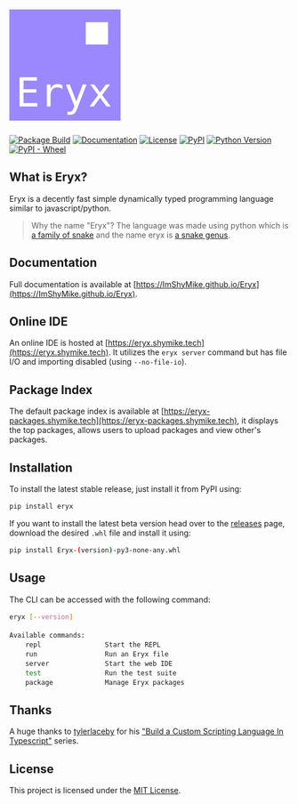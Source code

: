 # [![Eryx](https://raw.githubusercontent.com/ImShyMike/Eryx/refs/heads/main/assets/eryx_small.png)][pypi_url]
[![Package Build](https://img.shields.io/github/actions/workflow/status/ImShyMike/Eryx/python-package.yml?label=Package)](https://github.com/ImShyMike/Eryx/actions/workflows/python-package.yml)
[![Documentation](https://img.shields.io/github/deployments/ImShyMike/Eryx/github-pages?label=Documentation)](https://shymike.is-a.dev/Eryx)
[![License](https://img.shields.io/pypi/l/Eryx)][license]
[![PyPI](https://img.shields.io/pypi/v/Eryx)][pypi_url]
[![Python Version](https://img.shields.io/pypi/pyversions/Eryx)][pypi_url]
[![PyPI - Wheel](https://img.shields.io/pypi/wheel/Eryx)][pypi_url]

[pypi_url]: https://pypi.org/project/Eryx
[license]: https://github.com/ImShyMike/Eryx/blob/main/LICENSE

## What is Eryx?
 Eryx is a decently fast simple dynamically typed programming language similar to javascript/python.


> Why the name "Eryx"?
> The language was made using python which is [a family of snake](https://en.wikipedia.org/wiki/Pythonidae) and the name eryx is [a snake genus](https://en.wikipedia.org/wiki/Eryx_(snake)).

## Documentation
Full documentation is available at [https://ImShyMike.github.io/Eryx](https://ImShyMike.github.io/Eryx).

## Online IDE

An online IDE is hosted at [https://eryx.shymike.tech](https://eryx.shymike.tech). It utilizes the `eryx server` command but has file I/O and importing disabled (using `--no-file-io`).

## Package Index

The default package index is available at [https://eryx-packages.shymike.tech](https://eryx-packages.shymike.tech), it displays the top packages, allows users to upload packages and view other's packages.

## Installation
 To install the latest stable release, just install it from PyPI using:
```sh
pip install eryx
```
If you want to install the latest beta version head over to the [releases](https://github.com/ImShyMike/Eryx/releases) page, download the desired `.whl` file and install it using:
```sh
pip install Eryx-(version)-py3-none-any.whl
```

## Usage
The CLI can be accessed with the following command:
```sh
eryx [--version]

Available commands:
    repl                Start the REPL
    run                 Run an Eryx file
    server              Start the web IDE
    test                Run the test suite
    package             Manage Eryx packages
```

## Thanks
A huge thanks to [tylerlaceby](https://www.youtube.com/@tylerlaceby) for his ["Build a Custom Scripting Language In Typescript"](https://www.youtube.com/playlist?list=PL_2VhOvlMk4UHGqYCLWc6GO8FaPl8fQTh) series.

## License
This project is licensed under the [MIT License][license].
